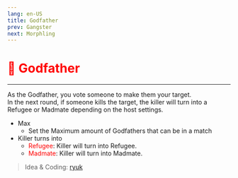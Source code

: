 ```yaml
---
lang: en-US
title: Godfather
prev: Gangster
next: Morphling
---
```


# <font color="red">🤵 Godfather</font> <Badge text="Support" type="tip" vertical="middle"/>
---

As the Godfather, you vote someone to make them your target.<br>
In the next round, if someone kills the target, the killer will turn into a Refugee or Madmate depending on the host settings.
* Max
  * Set the Maximum amount of Godfathers that can be in a match
* Killer turns into
  * <font color=red>Refugee</font>: Killer will turn into Refugee.
  * <font color=red>Madmate</font>: Killer will turn into Madmate.

> Idea & Coding: [ryuk](#)